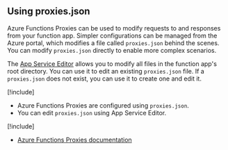 ## Using proxies.json

Azure Functions Proxies can be used to modify requests to and responses from your function app. Simpler configurations can be managed from the Azure portal, which modifies a file called `proxies.json` behind the scenes. You can modify `proxies.json` directly to enable more complex scenarios.

The [App Service Editor](https://docs.microsoft.com/azure/azure-functions/functions-how-to-use-azure-function-app-settings#editor) allows you to modify all files in the function app's root directory. You can use it to edit an existing `proxies.json` file. If a    `proxies.json` does not exist, you can use it to create one and edit it.

[!include[](../includes/takeaways-heading.md)]

- Azure Functions Proxies are configured using `proxies.json`.
- You can edit `proxies.json` using App Service Editor. 

[!include[](../includes/read-more-heading.md)]

- [Azure Functions Proxies documentation](https://docs.microsoft.com/en-us/azure/azure-functions/functions-proxies)
